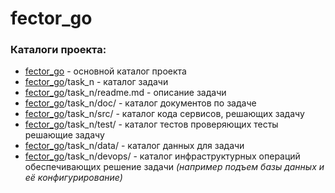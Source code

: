 # fector_go


### Каталоги проекта:

- [fector_go](https://github.com/mudor-mt-dm/fector_go) - основной каталог проекта
- [fector_go](https://github.com/mudor-mt-dm/fector_go)/task_n - каталог задачи
- [fector_go](https://github.com/mudor-mt-dm/fector_go)/task_n/readme.md - описание задачи
- [fector_go](https://github.com/mudor-mt-dm/fector_go)/task_n/doc/ - каталог документов по задаче
- [fector_go](https://github.com/mudor-mt-dm/fector_go)/task_n/src/ - каталог кода сервисов, решающих задачу
- [fector_go](https://github.com/mudor-mt-dm/fector_go)/task_n/test/ - каталог тестов проверяющих тесты решающие задачу
- [fector_go](https://github.com/mudor-mt-dm/fector_go)/task_n/data/ -  каталог данных для задачи
- [fector_go](https://github.com/mudor-mt-dm/fector_go)/task_n/devops/ - каталог инфраструктурных операций обеспечивающих решение задачи _(например подъем базы данных и её конфигурирование)_
